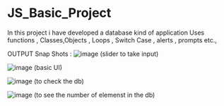 # JS_Basic_Project

In this project i have developed a database kind of application 
Uses functions , Classes,Objects , Loops , Switch Case , alerts , prompts etc.,

OUTPUT Snap Shots :
![image](https://github.com/user-attachments/assets/9b09f6bb-d56c-4cf8-a66b-461b982448de)   (slider to take input)

![image](https://github.com/user-attachments/assets/31870651-2e4b-4b7e-84f0-b8c25b31ce08)   (basic UI)

![image](https://github.com/user-attachments/assets/e11baad6-4174-4300-b9a9-77551227c0f9)  (to check the db)

![image](https://github.com/user-attachments/assets/8977554b-464d-4546-aa0a-be9caa764238)   (to see the number of elemenst in the db)



